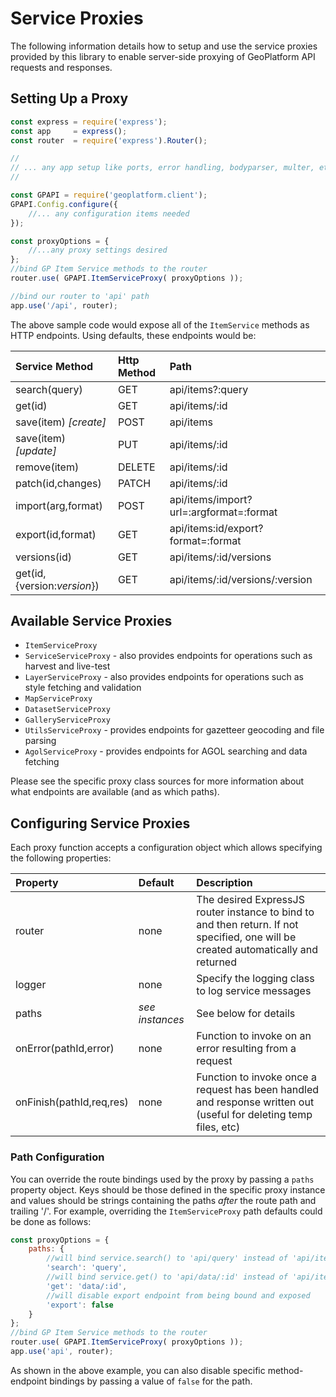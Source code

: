 # Service Proxies

The following information details how to setup and use the service proxies
provided by this library to enable server-side proxying of GeoPlatform API
requests and responses.

## Setting Up a Proxy

```javascript
const express = require('express');
const app     = express();
const router  = require('express').Router();

//
// ... any app setup like ports, error handling, bodyparser, multer, etc ...
//

const GPAPI = require('geoplatform.client');
GPAPI.Config.configure({
    //... any configuration items needed
});

const proxyOptions = {
    //...any proxy settings desired
};
//bind GP Item Service methods to the router
router.use( GPAPI.ItemServiceProxy( proxyOptions ));

//bind our router to 'api' path
app.use('/api', router);
```

The above sample code would expose all of the `ItemService` methods as HTTP endpoints.
Using defaults, these endpoints would be:

|Service Method|Http Method|Path|
|:---|:---|:---|
|search(query)|GET|api/items?:query|
|get(id)|GET|api/items/:id|
|save(item) _[create]_|POST|api/items|
|save(item) _[update]_|PUT|api/items/:id|
|remove(item)|DELETE|api/items/:id|
|patch(id,changes)|PATCH|api/items/:id|
|import(arg,format)|POST|api/items/import?url=:argformat=:format|
|export(id,format)|GET|api/items:id/export?format=:format|
|versions(id)|GET|api/items/:id/versions|
|get(id, {version:_version_})|GET|api/items/:id/versions/:version|


## Available Service Proxies
- `ItemServiceProxy`
- `ServiceServiceProxy` - also provides endpoints for operations such as harvest and live-test
- `LayerServiceProxy` - also provides endpoints for operations such as style fetching and validation
- `MapServiceProxy`
- `DatasetServiceProxy`
- `GalleryServiceProxy`
- `UtilsServiceProxy` - provides endpoints for gazetteer geocoding and file parsing
- `AgolServiceProxy` - provides endpoints for AGOL searching and data fetching

Please see the specific proxy class sources for more information about what endpoints are available (and as which paths).

## Configuring Service Proxies
Each proxy function accepts a configuration object which allows specifying the following properties:

|Property|Default|Description|
|:-------|:------|:----------|
|router|none|The desired ExpressJS router instance to bind to and then return. If not specified, one will be created automatically and returned|
|logger|none|Specify the logging class to log service messages|
|paths|_see instances_|See below for details|
|onError(pathId,error)|none|Function to invoke on an error resulting from a request|
|onFinish(pathId,req,res)|none|Function to invoke once a request has been handled and response written out (useful for deleting temp files, etc)|

### Path Configuration
You can override the route bindings used by the proxy by passing a `paths` property object. Keys should be those defined in the specific proxy instance and values should be strings containing the paths _after_ the route path and trailing '/'.  For example, overriding the `ItemServiceProxy` path defaults could be done as follows:

```javascript
const proxyOptions = {
    paths: {
        //will bind service.search() to 'api/query' instead of 'api/items'
        'search': 'query',
        //will bind service.get() to 'api/data/:id' instead of 'api/items/:id'
        'get': 'data/:id',
        //will disable export endpoint from being bound and exposed
        'export': false
    }
};
//bind GP Item Service methods to the router
router.use( GPAPI.ItemServiceProxy( proxyOptions ));
app.use('api', router);
```

As shown in the above example, you can also disable specific method-endpoint bindings by passing a value of `false` for the path.
